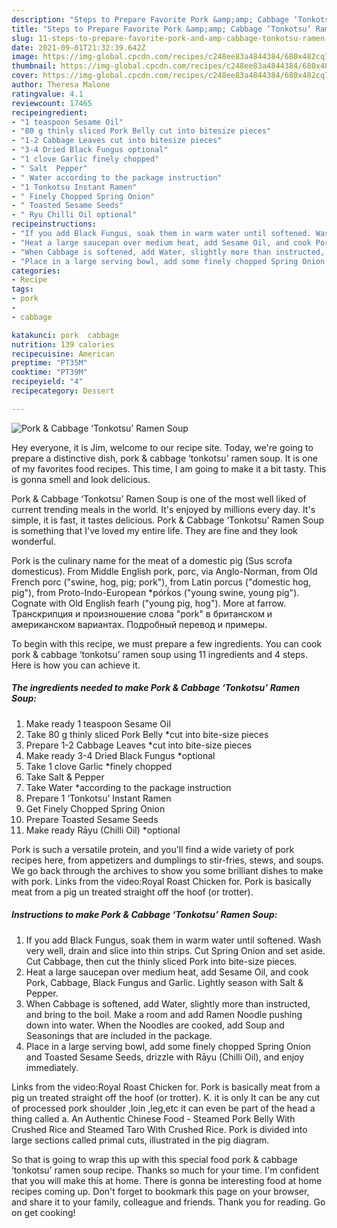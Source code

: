 ```yaml
---
description: "Steps to Prepare Favorite Pork &amp;amp; Cabbage ‘Tonkotsu’ Ramen Soup"
title: "Steps to Prepare Favorite Pork &amp;amp; Cabbage ‘Tonkotsu’ Ramen Soup"
slug: 11-steps-to-prepare-favorite-pork-and-amp-cabbage-tonkotsu-ramen-soup
date: 2021-09-01T21:32:39.642Z
image: https://img-global.cpcdn.com/recipes/c248ee83a4844384/680x482cq70/pork-cabbage-tonkotsu-ramen-soup-recipe-main-photo.jpg
thumbnail: https://img-global.cpcdn.com/recipes/c248ee83a4844384/680x482cq70/pork-cabbage-tonkotsu-ramen-soup-recipe-main-photo.jpg
cover: https://img-global.cpcdn.com/recipes/c248ee83a4844384/680x482cq70/pork-cabbage-tonkotsu-ramen-soup-recipe-main-photo.jpg
author: Theresa Malone
ratingvalue: 4.1
reviewcount: 17465
recipeingredient:
- "1 teaspoon Sesame Oil"
- "80 g thinly sliced Pork Belly cut into bitesize pieces"
- "1-2 Cabbage Leaves cut into bitesize pieces"
- "3-4 Dried Black Fungus optional"
- "1 clove Garlic finely chopped"
- " Salt  Pepper"
- " Water according to the package instruction"
- "1 Tonkotsu Instant Ramen"
- " Finely Chopped Spring Onion"
- " Toasted Sesame Seeds"
- " Ryu Chilli Oil optional"
recipeinstructions:
- "If you add Black Fungus, soak them in warm water until softened. Wash very well, drain and slice into thin strips. Cut Spring Onion and set aside. Cut Cabbage, then cut the thinly sliced Pork into bite-size pieces."
- "Heat a large saucepan over medium heat, add Sesame Oil, and cook Pork, Cabbage, Black Fungus and Garlic. Lightly season with Salt &amp; Pepper."
- "When Cabbage is softened, add Water, slightly more than instructed, and bring to the boil. Make a room and add Ramen Noodle pushing down into water. When the Noodles are cooked, add Soup and Seasonings that are included in the package."
- "Place in a large serving bowl, add some finely chopped Spring Onion and Toasted Sesame Seeds, drizzle with Rāyu (Chilli Oil), and enjoy immediately."
categories:
- Recipe
tags:
- pork
- 
- cabbage

katakunci: pork  cabbage 
nutrition: 139 calories
recipecuisine: American
preptime: "PT35M"
cooktime: "PT39M"
recipeyield: "4"
recipecategory: Dessert

---
```



![Pork &amp; Cabbage ‘Tonkotsu’ Ramen Soup](https://img-global.cpcdn.com/recipes/c248ee83a4844384/680x482cq70/pork-cabbage-tonkotsu-ramen-soup-recipe-main-photo.jpg)

Hey everyone, it is Jim, welcome to our recipe site. Today, we're going to prepare a distinctive dish, pork &amp; cabbage ‘tonkotsu’ ramen soup. It is one of my favorites food recipes. This time, I am going to make it a bit tasty. This is gonna smell and look delicious.

Pork &amp; Cabbage ‘Tonkotsu’ Ramen Soup is one of the most well liked of current trending meals in the world. It's enjoyed by millions every day. It's simple, it is fast, it tastes delicious. Pork &amp; Cabbage ‘Tonkotsu’ Ramen Soup is something that I've loved my entire life. They are fine and they look wonderful.

Pork is the culinary name for the meat of a domestic pig (Sus scrofa domesticus). From Middle English pork, porc, via Anglo-Norman, from Old French porc (&#34;swine, hog, pig; pork&#34;), from Latin porcus (&#34;domestic hog, pig&#34;), from Proto-Indo-European *pórḱos (&#34;young swine, young pig&#34;). Cognate with Old English fearh (&#34;young pig, hog&#34;). More at farrow. Транскрипция и произношение слова &#34;pork&#34; в британском и американском вариантах. Подробный перевод и примеры.


To begin with this recipe, we must prepare a few ingredients. You can cook pork &amp; cabbage ‘tonkotsu’ ramen soup using 11 ingredients and 4 steps. Here is how you can achieve it.

<!--inarticleads1-->

##### The ingredients needed to make Pork &amp; Cabbage ‘Tonkotsu’ Ramen Soup:

1. Make ready 1 teaspoon Sesame Oil
1. Take 80 g thinly sliced Pork Belly *cut into bite-size pieces
1. Prepare 1-2 Cabbage Leaves *cut into bite-size pieces
1. Make ready 3-4 Dried Black Fungus *optional
1. Take 1 clove Garlic *finely chopped
1. Take  Salt &amp; Pepper
1. Take  Water *according to the package instruction
1. Prepare 1 ‘Tonkotsu’ Instant Ramen
1. Get  Finely Chopped Spring Onion
1. Prepare  Toasted Sesame Seeds
1. Make ready  Rāyu (Chilli Oil) *optional


Pork is such a versatile protein, and you&#39;ll find a wide variety of pork recipes here, from appetizers and dumplings to stir-fries, stews, and soups. We go back through the archives to show you some brilliant dishes to make with pork. Links from the video:Royal Roast Chicken for. Pork is basically meat from a pig un treated straight off the hoof (or trotter). 

<!--inarticleads2-->

##### Instructions to make Pork &amp; Cabbage ‘Tonkotsu’ Ramen Soup:

1. If you add Black Fungus, soak them in warm water until softened. Wash very well, drain and slice into thin strips. Cut Spring Onion and set aside. Cut Cabbage, then cut the thinly sliced Pork into bite-size pieces.
1. Heat a large saucepan over medium heat, add Sesame Oil, and cook Pork, Cabbage, Black Fungus and Garlic. Lightly season with Salt &amp; Pepper.
1. When Cabbage is softened, add Water, slightly more than instructed, and bring to the boil. Make a room and add Ramen Noodle pushing down into water. When the Noodles are cooked, add Soup and Seasonings that are included in the package.
1. Place in a large serving bowl, add some finely chopped Spring Onion and Toasted Sesame Seeds, drizzle with Rāyu (Chilli Oil), and enjoy immediately.


Links from the video:Royal Roast Chicken for. Pork is basically meat from a pig un treated straight off the hoof (or trotter). K. it is only It can be any cut of processed pork shoulder ,loin ,leg,etc it can even be part of the head a thing called a. An Authentic Chinese Food - Steamed Pork Belly With Crushed Rice and Steamed Taro With Crushed Rice. Pork is divided into large sections called primal cuts, illustrated in the pig diagram. 

So that is going to wrap this up with this special food pork &amp; cabbage ‘tonkotsu’ ramen soup recipe. Thanks so much for your time. I'm confident that you will make this at home. There is gonna be interesting food at home recipes coming up. Don't forget to bookmark this page on your browser, and share it to your family, colleague and friends. Thank you for reading. Go on get cooking!

